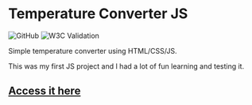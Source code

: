 # Temperature Converter JS

![GitHub](https://img.shields.io/github/license/ednanf/JS-Temperature-Converter)
![W3C Validation](https://img.shields.io/w3c-validation/html?targetUrl=https%3A%2F%2Fednanf.github.io%2FJS-Temperature-Converter%2F)

Simple temperature converter using HTML/CSS/JS.

This was my first JS project and I had a lot of fun learning and testing it.

## [Access it here](https://ednanf.github.io/JS-Temperature-Converter/)
